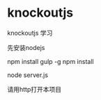 # knockoutjs
knockoutjs 学习

先安装nodejs

npm install gulp -g
npm install

node server.js

请用http打开本项目
